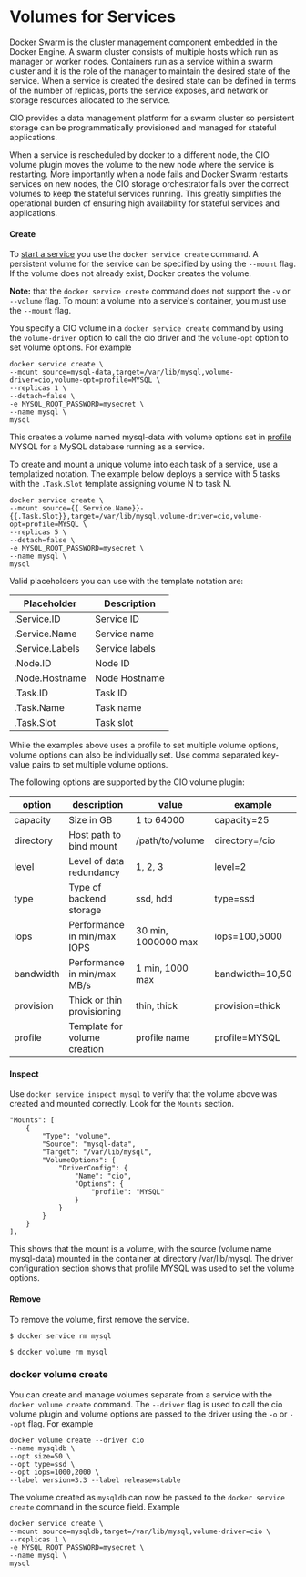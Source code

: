 # Volumes for Services

[Docker Swarm](https://docs.docker.com/engine/swarm/) is the cluster management component embedded in the Docker Engine. A swarm cluster consists of multiple hosts which run as manager or worker nodes. Containers run as a service within a swarm cluster and it is the role of the manager to maintain the desired state of the service. When a service is created the desired state can be defined in terms of the number of replicas, ports the service exposes, and network or storage resources allocated to the service.

CIO provides a data management platform for a swarm cluster so persistent storage can be programmatically provisioned and managed for stateful applications.

When a service is rescheduled by docker to a different node, the CIO volume plugin moves the volume to the new node where the service is restarting. More importantly when a node fails and Docker Swarm restarts services on new nodes, the CIO storage orchestrator fails over the correct volumes to keep the stateful services running. This greatly simplifies the operational burden of ensuring high availability for stateful services and applications.

#### **Create**

To [start a service](https://docs.docker.com/engine/reference/commandline/service_create/) you use the `docker service create` command. A persistent volume for the service can be specified by using the `--mount` flag. If the volume does not already exist, Docker creates the volume.

**Note:**  that the `docker service create` command does not support the `-v` or `--volume` flag. To mount a volume into a service's container, you must use the `--mount` flag.

You specify a CIO volume in a `docker service create` command by using the `volume-driver` option to call the cio driver and the `volume-opt` option to set volume options. For example

```
docker service create \
--mount source=mysql-data,target=/var/lib/mysql,volume-driver=cio,volume-opt=profile=MYSQL \
--replicas 1 \
--detach=false \
-e MYSQL_ROOT_PASSWORD=mysecret \
--name mysql \
mysql
```

This creates a volume named mysql-data with volume options set in [profile](http://storidge.com/docs/profiles/) MYSQL for a MySQL database running as a service.

To create and mount a unique volume into each task of a service, use a templatized notation. The example below deploys a service with 5 tasks with the `.Task.Slot` template assigning volume N to task N.

```
docker service create \
--mount source={{.Service.Name}}-{{.Task.Slot}},target=/var/lib/mysql,volume-driver=cio,volume-opt=profile=MYSQL \
--replicas 5 \
--detach=false \
-e MYSQL_ROOT_PASSWORD=mysecret \
--name mysql \
mysql
```

Valid placeholders you can use with the template notation are:

| **Placeholder**            | **Description**             |
|----------------------------|-----------------------------|
| .Service.ID                | Service ID                  |
| .Service.Name              | Service name                |
| .Service.Labels            | Service labels              |
| .Node.ID                   | Node ID                     |
| .Node.Hostname             | Node Hostname               |
| .Task.ID                   | Task ID                     |
| .Task.Name                 | Task name                   |
| .Task.Slot                 | Task slot                   |


While the examples above uses a profile to set multiple volume options, volume options can also be individually set. Use comma separated key-value pairs to set multiple volume options.

The following options are supported by the CIO volume plugin:  

| **option** | **description**              | value               | example         |
| ---------- | ---------------------------- | ------------------- | --------------- |
| capacity   | Size in GB                   | 1 to 64000          | capacity=25     |
| directory  | Host path to bind mount      | /path/to/volume     | directory=/cio  |
| level      | Level of data redundancy     | 1, 2, 3             | level=2         |
| type       | Type of backend storage      | ssd, hdd            | type=ssd        |
| iops       | Performance in min/max IOPS  | 30 min, 1000000 max | iops=100,5000   |
| bandwidth  | Performance in min/max MB/s  | 1 min, 1000 max     | bandwidth=10,50 |
| provision  | Thick or thin provisioning   | thin, thick         | provision=thick |
| profile    | Template for volume creation | profile name        | profile=MYSQL   |

#### **Inspect**

Use `docker service inspect mysql` to verify that the volume above was created and mounted correctly. Look for the `Mounts` section.

```
"Mounts": [
    {
        "Type": "volume",
        "Source": "mysql-data",
        "Target": "/var/lib/mysql",
        "VolumeOptions": {
            "DriverConfig": {
                "Name": "cio",
                "Options": {
                    "profile": "MYSQL"
                }
            }
        }
    }
],
```

This shows that the mount is a volume, with the source (volume name mysql-data) mounted in the container at directory /var/lib/mysql. The driver configuration section shows that profile MYSQL was used to set the volume options.

#### **Remove**

To remove the volume, first remove the service.

```
$ docker service rm mysql

$ docker volume rm mysql
```

### **docker volume create**

You can create and manage volumes separate from a service with the `docker volume create` command. The `--driver` flag is used to call the cio volume plugin and volume options are passed to the driver using the `-o` or `--opt` flag. For example

```
docker volume create --driver cio
--name mysqldb \
--opt size=50 \
--opt type=ssd \
--opt iops=1000,2000 \
--label version=3.3 --label release=stable
```

The volume created as `mysqldb` can now be passed to the `docker service create` command in the source field. Example

```
docker service create \
--mount source=mysqldb,target=/var/lib/mysql,volume-driver=cio \
--replicas 1 \
-e MYSQL_ROOT_PASSWORD=mysecret \
--name mysql \
mysql
```
